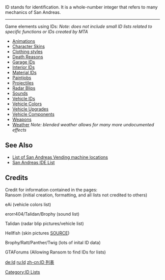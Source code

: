 ID stands for identification. It is a whole-number integer that refers to many mechanics of San Andreas.

------------------------------------------------------------------------

Game elements using IDs: *Note: does not include small ID lists related to specific functions or IDs created by MTA*

-   [Animations](/docs/Animations.md "wikilink")
-   [Character Skins](/docs/Character_Skins.md "wikilink")
-   [Clothing styles](/docs/CJ_Clothes.md "wikilink")
-   [Death Reasons](/docs/Death_Reasons.md "wikilink")
-   [Garage IDs](/docs/Garage.md "wikilink")
-   [Interior IDs](/docs/Interior_IDs.md "wikilink")
-   [Material IDs](/docs/Material_IDs.md "wikilink")
-   [Paintjobs](/docs/Paintjob.md "wikilink")
-   [Projectiles](/docs/Projectiles.md "wikilink")
-   [Radar Blips](/docs/Radar_Blips.md "wikilink")
-   [Sounds](/docs/Sounds.md "wikilink")
-   [Vehicle IDs](/docs/Vehicle_IDs.md "wikilink")
-   [Vehicle Colors](/docs/Vehicle_Colors.md "wikilink")
-   [Vehicle Upgrades](/docs/Vehicle_Upgrades.md "wikilink")
-   [Vehicle Components](/docs/Vehicle_Components.md "wikilink")
-   [Weapons](/docs/Weapons.md "wikilink")
-   [Weather](/docs/Weather.md "wikilink") *Note: blended weather allows for many more undocumented effects*

See Also
--------

-   [List of San Andreas Vending machine locations](/docs/Vending.md "wikilink")
-   [San Andreas IDE List](/docs/IDE_List.md "wikilink")

Credits
-------

Credit for information contained in the pages:  
Ransom (initial creation, formatting, and all lists not credited to others)

eAi (vehicle colors list)

erorr404/Talidan/Brophy (sound list)

Talidan (radar blip pictures/vehicle list)

Hellfish (skin pictures [SOURCE](http://www.gtaforums.com/index.php?showtopic=205220))

Brophy/Ratt/Panther/Twig (lots of inital ID data)

GTAForums (Allowing Ransom to find IDs for lists)

[de:Id](/docs/de:Id.md "wikilink") [ru:Id](/ru:Id.md "wikilink") [zh-cn:ID 列表](/zh-cn:ID_列表.md "wikilink")

[Category:ID Lists](/docs/Category:ID_Lists.md "wikilink")

